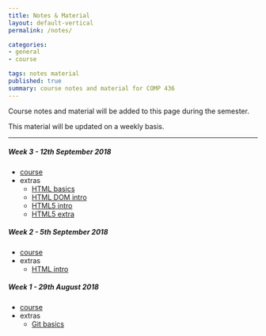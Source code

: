 ```yaml
---
title: Notes & Material
layout: default-vertical
permalink: /notes/

categories:
- general
- course

tags: notes material
published: true
summary: course notes and material for COMP 436
---
```


Course notes and material will be added to this page during the semester.

This material will be updated on a weekly basis.

***

<!--
##### Week 15 - 6th December 2017
  * extras
    * [Final Report Outline](/assets/docs/extras/comp436-final-report-outline-2017.pdf)

##### Week 14 - 29th November 2017
  * [course](/assets/docs/2017/Comp436-week14.pdf)
  * extras
    * [Final Report Outline](/assets/docs/extras/comp436-final-report-outline-2017.pdf)

##### Week 13 - 22nd November 2017
  * N/A

##### Week 12 - 15th November 2017
  * [course](/assets/docs/2017/Comp436-week12.pdf)

##### Week 11 - 8th November 2017
  * [course](/assets/docs/2017/Comp436-week11.pdf)

##### Week 10 - 1st November 2017
  * [course](/assets/docs/2017/Comp436-week10.pdf)

##### Week 9 - 25th October 2017
  * [course](/assets/docs/2017/Comp436-week9.pdf)

##### Week 8 - 18th October 2017
  * N/A

##### Week 6 - 4th October 2017
  * [course](/assets/docs/2017/Comp436-week6.pdf)

##### Week 5 - 27th September 2017
  * [course](/assets/docs/2017/Comp436-week5.pdf)

##### Week 4 - 20th September 2017
  * [course](/assets/docs/2017/Comp436-week4.pdf)
  * extras
    * [CSS intro](/assets/docs/extras/css-intro.pdf)
    * [CSS basics](/assets/docs/extras/css-basics.pdf)

-->

##### Week 3 - 12th September 2018
  * [course](/assets/docs/2018/comp436-week3.pdf)
  * extras
    * [HTML basics](/assets/docs/extras/html-basics.pdf)
    * [HTML DOM intro](/assets/docs/extras/html-dom-intro.pdf)
    * [HTML5 intro](/assets/docs/extras/html5-intro.pdf)
    * [HTML5 extra](/assets/docs/extras/html5-extra.pdf)

##### Week 2 - 5th September 2018
  * [course](/assets/docs/2018/comp436-week2.pdf)
  * extras
    * [HTML intro](/assets/docs/extras/html-intro.pdf)

##### Week 1 - 29th August 2018
  * [course](/assets/docs/2018/comp436-week1.pdf)
  * extras
    * [Git basics](/assets/docs/extras/git-basics.pdf)
